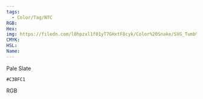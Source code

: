 ```yaml
---
tags:
  - Color/Tag/NTC
RGB:
Hex:
img: https://filedn.com/l0hpzxl1f01yT7GHxtF8cyk/Color%20Snake/SVG_Tumb%20Mass%20No%20Name/C3BFC1.svg
CMYK:
HSL:
Name:
---
```

Pale Slate
```palette
#C3BFC1
```
RGB
